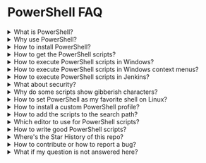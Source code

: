 PowerShell FAQ
==============

<details><summary>What is PowerShell?</summary>
 
**PowerShell is a task automation and configuration management framework from Microsoft, consisting of a command-line shell and associated scripting language.**
 
</details>

<details><summary>Why use PowerShell?</summary>
 
✔️ **It's powerful** - fully control your computer

✔️ **It's easy to learn** - see the tutorial at: https://www.guru99.com/powershell-tutorial.html

✔️ **It's cross-platform** - available for Linux, Mac OS and Windows

✔️ **It's open-source and free** - see the Github repository at: https://github.com/PowerShell/PowerShell

✔️ **It's fully documented** - see the PowerShell documentation at: https://docs.microsoft.com/en-us/powershell/
</details>

<details><summary>How to install PowerShell?</summary>

▶️ **On Windows** it's preinstalled, **but** the script execution policy is *restricted* (forbidden) by default! To change this: open the *Windows PowerShell (Administrator)* console and enter:
```
 PS> Set-ExecutionPolicy -ExecutionPolicy Bypass -Scope CurrentUser
```
NOTE: the group policy object (GPO) settings of your organization might disallow changes. In that case contact your system administrator for help.
   
▶️ **On CentOS, Debian, Docker, Fedora, macOS, openSUSE, Red Hat, Ubuntu** visit https://github.com/PowerShell/PowerShell for installation.

▶️ **On Linux supporting Snaps** execute:
```
 $ snap install PowerShell
 $ ln -s /snap/bin/pwsh /usr/bin/pwsh
```
</details>

<details><summary>How to get the PowerShell scripts?</summary>
 
* When using **Git**, execute in a terminal window: `> git clone https://github.com/fleschutz/PowerShell`
* When using **Chocolatey**, execute in *Windows PowerShell (Administrator)*: `> choco install powershell-scripts --version=0.4`
* **Otherwise,** download and unzip it from: https://github.com/fleschutz/PowerShell/archive/master.zip
</details>

<details><summary>How to execute PowerShell scripts in Windows?</summary>

1. In the Windows desktop: right-click the script and select: *Execute with PowerShell*
2. In a command-line interface (CLI, e.g. *Windows Terminal*, either local or remote via SSH) by typing: `./<FILENAME_OF_SCRIPT>`.
3. By connecting a context menu item with a script.
4. By voice control, e.g. see repo [talk2windows](https://github.com/fleschutz/talk2windows) for more information.
5. By using automation software, e.g. [Jenkins](https://www.jenkins.io).
6. Automatically on login (see AutoStart folder)/logoff/daily/etc.
 </details>
 
<details><summary>How to execute PowerShell scripts in Windows context menus?</summary>
   
* to enable "right-click > New > Windows PowerShell Script" execute `Add_ps1_to_New_context_menu.reg` in subfolder [Data/](../Data)
 
* to disable this execute `Remove_ps1_from_New_context_menu.reg` in subfolder [Data/](../Data)
</details>

 
<details><summary>How to execute PowerShell scripts in Jenkins?</summary>
 
**Install the 'PowerShell plugin', it allows Jenkins to invoke PowerShell as build scripts. It uses PowerShell.exe on Windows and pwsh on Linux.**
</details>

 <details><summary>What about security?</summary>

* Execute scripts only that you trust (and/or where you have checked the code before)!
* Prefer SSH Remoting instead of PowerShell Remoting
* More recommendations by NSA and cyber security centers in the U.S. (CISA), New Zealand (NZ NCSC), and the U.K. (NCSC-UK) can be found here: https://media.defense.gov/2022/Jun/22/2003021689/-1/-1/1/CSI_KEEPING_POWERSHELL_SECURITY_MEASURES_TO_USE_AND_EMBRACE_20220622.PDF
 </details>

<details><summary>Why do some scripts show gibberish characters?</summary>
  
**Those PowerShell scripts are using Unicode characters. Use a modern console supporting UTF-8 such as *Windows Terminal*, please.**
</details>

<details><summary>How to set PowerShell as my favorite shell on Linux?</summary>
  
**Make sure PowerShell is installed, then execute: `chsh -s /usr/bin/pwsh USERNAME`. In case you experience an "invalid shell" error, add "/usr/bin/pwsh" to /etc/shells.**
</details>

<details><summary>How to install a custom PowerShell profile?</summary>
   
**Execute: `./set-profile.ps1` in the *Scripts* subfolder, this will install **my-profile.ps1** as your PowerShell profile. It's a nice looking base profile, but can easily be changed to your needs.**
</details>

 <details><summary>How to add the scripts to the search path?</summary>

Want to use the PowerShell scripts everywhere on the command-line? Then you need to add the Scripts/ subfolder to the search path:

* **On Linux using Bash:** edit .profile in your home directory and add the line: PATH="$PATH:/path/to/PowerShell/Scripts"
* **On Windows:** open Settings > System > About > Advanced system settings > Environment Variables, edit the user's variable "Path", and add the full path to the Scripts/ directory.
   </details>

<details><summary>Which editor to use for PowerShell scripts?</summary>

* **Visual Studio Code** - it supports syntax highlighting, on-the-fly problem checking and an integrated PowerShell Console (available for free on Linux, Mac OS and Windows, now recommended by Microsoft).
* **PowerShell ISE** (Integrated Scripting Environment) - the former official PowerShell development environment included with Microsoft Windows.
* **PowerShell Studio** - a powerful PowerShell IDE with module, help, and user interface development tools, high DPI support and regular updates.
* **PowerShell Plus** - an all in one IDE.
* **Atom package** - an add-on with PowerShell language support for Atom.
* **SublimeText package** - an add-on with PowerShell language support for Sublime Text.
* or your **favorite text editor** as an alternative.
</details>

<details><summary>How to write good PowerShell scripts?</summary>
Good PowerShell scripts are both user-friendly and platform-independent. As a starting point I recommend the following:

* Use the `<verb>-<object>.ps1` scheme to name the script.
* Use `UTF-8 BOM` encoding to support Unicode characters in the script.
* Add a comment-based help at the beginning with: `.SYNOPSIS`, `.DESCRIPTION`, `.PARAMETER`, `.EXAMPLE`, `.LINK`, and `.NOTES`.
* Check the requirements for the script, e.g. `#Requires -RunAsAdministrator`, or `#Requires -Version 3`
* Prefer command-line options, else ask the user for help
* Recommended is `Set-StrictMode -Version Latest` to enable additional error checking.
* For readibility use UpperCamelCase for variables and functions, lowerCamelCase for everything else.
* Set *execute* file permissions for Linux: `chmod a+rx <filename>`
* On success exit with error code 0 (`exit 0`), otherwise print the error with keyword "ERROR:" (to support log parsers) and exit the error code (mostly 1)
 </details>

<details><summary>Where's the Star History of this repo?</summary>
    
[![Star History Chart](https://api.star-history.com/svg?repos=fleschutz/PowerShell&type=Date)](https://star-history.com/#fleschutz/PowerShell&Date)
</details>

<details><summary>How to contribute or how to report a bug?</summary>

**If you find something bad (like a bug, error, or any issue), please report it here by opening an Issue. Or even better: Fork the repository, add or fix the script and submit a pull request, so others can participate too.**
</details>

<details><summary>What if my question is not answered here?</summary>
 
**Just send your question to: markus.fleschutz [at] gmail.com**
</details>
